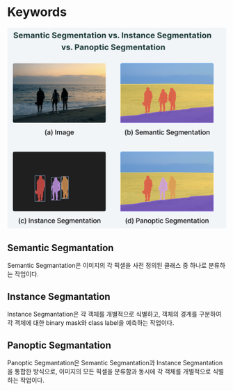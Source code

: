 # Keywords

![image](./1.png)

## Semantic Segmantation
Semantic Segmantation은 이미지의 각 픽셀을 사전 정의된 클래스 중 하나로 분류하는 작업이다.

## Instance Segmantation
Instance Segmantation은 각 객체를 개별적으로 식별하고, 객체의 경계를 구분하여 각 객체에 대한 binary mask와 class label을 예측하는 작업이다.

## Panoptic Segmantation
Panoptic Segmantation은 Semantic Segmantation과 Instance Segmantation을 통합한 방식으로, 이미지의 모든 픽셀을 분류함과 동시에 각 객체를 개별적으로 식별하는 작업이다.
